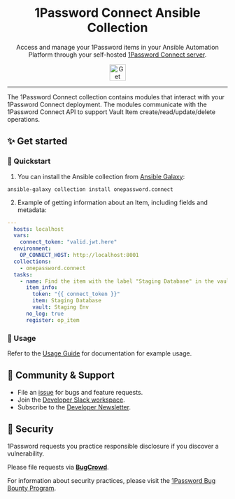 <img alt="" role="img" src="https://blog.1password.com/posts/2021/secrets-automation-launch/header.svg"/>

<div align="center">
  <h1>1Password Connect Ansible Collection</h1>
  <p>Access and manage your 1Password items in your Ansible Automation Platform through your self-hosted <a href="https://developer.1password.com/docs/connect">1Password Connect server</a>.</p>
  <a href="https://github.com/1Password/ansible-onepasswordconnect-collection#-get-started">
    <img alt="Get started" src="https://user-images.githubusercontent.com/45081667/226940040-16d3684b-60f4-4d95-adb2-5757a8f1bc15.png" height="37"/>
  </a>
</div>

---

The 1Password Connect collection contains modules that interact with your 1Password Connect deployment. The modules communicate with the 1Password Connect API to support Vault Item create/read/update/delete operations.

## ✨ Get started

### 🚀 Quickstart
1. You can install the Ansible collection from [Ansible Galaxy](https://galaxy.ansible.com/onepassword/connect):

```
ansible-galaxy collection install onepassword.connect
```

2. Example of getting information about an Item, including fields and metadata: 

```yaml
--- 
  hosts: localhost
  vars:
    connect_token: "valid.jwt.here"
  environment:
    OP_CONNECT_HOST: http://localhost:8001
  collections:
    - onepassword.connect
  tasks:
    - name: Find the item with the label "Staging Database" in the vault "Staging Env"
      item_info:
        token: "{{ connect_token }}"
        item: Staging Database
        vault: Staging Env
      no_log: true
      register: op_item
```


### 📄 Usage
Refer to the [Usage Guide](USAGEGUIDE.md) for documentation for example usage.

## 💙 Community & Support

- File an [issue](https://github.com/1Password/ansible-onepasswordconnect-collection/issues) for bugs and feature requests.
- Join the [Developer Slack workspace](https://join.slack.com/t/1password-devs/shared_invite/zt-1halo11ps-6o9pEv96xZ3LtX_VE0fJQA).
- Subscribe to the [Developer Newsletter](https://1password.com/dev-subscribe/).

## 🔐 Security

1Password requests you practice responsible disclosure if you discover a vulnerability.

Please file requests via [**BugCrowd**](https://bugcrowd.com/agilebits).

For information about security practices, please visit the [1Password Bug Bounty Program](https://bugcrowd.com/agilebits).

